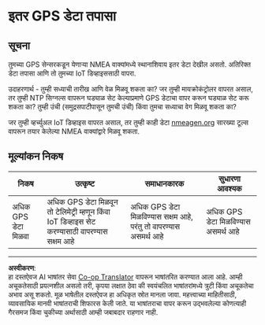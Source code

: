 <!--
CO_OP_TRANSLATOR_METADATA:
{
  "original_hash": "bded364fc06ce37d7a76aed3be1ba73a",
  "translation_date": "2025-08-27T14:46:32+00:00",
  "source_file": "3-transport/lessons/1-location-tracking/assignment.md",
  "language_code": "mr"
}
-->
# इतर GPS डेटा तपासा

## सूचना

तुमच्या GPS सेन्सरकडून येणाऱ्या NMEA वाक्यांमध्ये स्थानाशिवाय इतर डेटा देखील असतो. अतिरिक्त डेटा तपासा आणि तो तुमच्या IoT डिव्हाइससाठी वापरा.

उदाहरणार्थ - तुम्ही सध्याची तारीख आणि वेळ मिळवू शकता का? जर तुम्ही मायक्रोकंट्रोलर वापरत असाल, तर तुम्ही NTP सिग्नल्स वापरून घड्याळ सेट केल्याप्रमाणे GPS डेटाचा वापर करून घड्याळ सेट करू शकता का? तुम्ही उंची (समुद्रसपाटीपासून तुमची उंची) किंवा तुमचा सध्याचा वेग मिळवू शकता का?

जर तुम्ही व्हर्च्युअल IoT डिव्हाइस वापरत असाल, तर तुम्ही काही डेटा [nmeagen.org](https://www.nmeagen.org) सारख्या टूल्स वापरून तयार केलेल्या NMEA वाक्यांद्वारे मिळवू शकता.

## मूल्यांकन निकष

| निकष | उत्कृष्ट | समाधानकारक | सुधारणा आवश्यक |
| -------- | --------- | -------- | ----------------- |
| अधिक GPS डेटा मिळवा | अधिक GPS डेटा मिळवून तो टेलिमेट्री म्हणून किंवा IoT डिव्हाइस सेट करण्यासाठी वापरण्यास सक्षम आहे | अधिक GPS डेटा मिळविण्यास सक्षम आहे, परंतु तो वापरण्यास असमर्थ आहे | अधिक GPS डेटा मिळविण्यास असमर्थ आहे |

---

**अस्वीकरण**:  
हा दस्तऐवज AI भाषांतर सेवा [Co-op Translator](https://github.com/Azure/co-op-translator) वापरून भाषांतरित करण्यात आला आहे. आम्ही अचूकतेसाठी प्रयत्नशील असलो तरी, कृपया लक्षात ठेवा की स्वयंचलित भाषांतरांमध्ये त्रुटी किंवा अचूकतेचा अभाव असू शकतो. मूळ भाषेतील दस्तऐवज हा अधिकृत स्रोत मानला जावा. महत्त्वाच्या माहितीसाठी, व्यावसायिक मानवी भाषांतराची शिफारस केली जाते. या भाषांतराचा वापर करून उद्भवलेल्या कोणत्याही गैरसमज किंवा चुकीच्या अर्थासाठी आम्ही जबाबदार राहणार नाही.